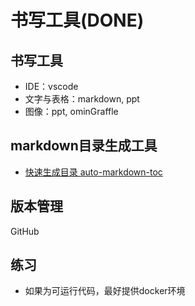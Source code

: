 <!--Copyright © ZOMI 适用于[License](https://github.com/chenzomi12/DeepLearningSystem)版权许可-->

# 书写工具(DONE)

## 书写工具

- IDE：vscode
- 文字与表格：markdown, ppt
- 图像：ppt, ominGraffle

## markdown目录生成工具

- [快速生成目录 auto-markdown-toc](https://marketplace.visualstudio.com/items?itemName=huntertran.auto-markdown-toc)

## 版本管理

GitHub

## 练习

- 如果为可运行代码，最好提供docker环境
